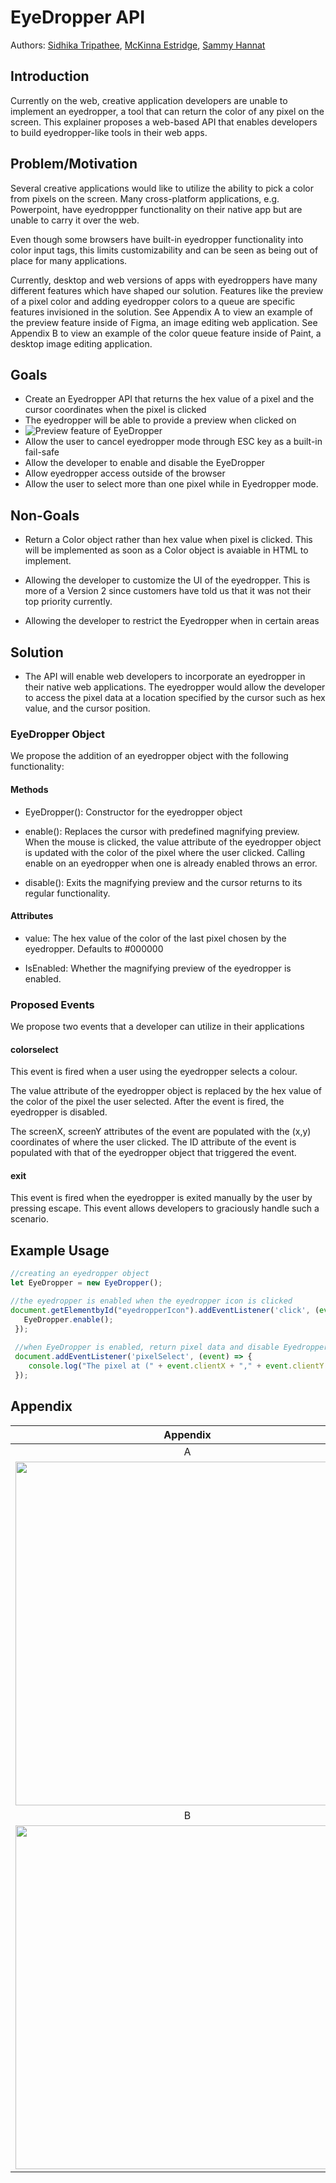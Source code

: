 # EyeDropper API 
Authors: [Sidhika Tripathee](https://github.com/t-sitri), [McKinna Estridge](https://github.com/t-saestr), [Sammy Hannat](https://github.com/samhannat)

## Introduction
Currently on the web, creative application developers are unable to implement an eyedropper, a tool that can return the color of any pixel on the screen. This explainer proposes a web-based API that enables developers to build eyedropper-like tools in their web apps. 

## Problem/Motivation

Several creative applications would like to utilize the ability to pick a color from pixels on the screen. Many cross-platform applications, e.g. Powerpoint, have eyedroppper functionality on their native app but are unable to carry it over the web.      
   
Even though some browsers have built-in eyedropper functionality into color input tags, this limits customizability and can be seen as being out of place for many applications. 

Currently, desktop and web versions of apps with eyedroppers have many different features which have shaped our solution. Features like the preview of a pixel color and adding eyedropper colors to a queue are specific features invisioned in the solution. See Appendix A to view an example of the preview feature inside of Figma, an image editing web application. See Appendix B to view an example of the color queue feature inside of Paint, a desktop image editing application. 

## Goals 
- Create an Eyedropper API that returns the hex value of a pixel and the cursor coordinates when the pixel is clicked 
- The eyedropper will be able to provide a preview when clicked on
- <img src= "https://github.com/SamHannat/EyeDropperExplainer/blob/master/preview.png" alt= "Preview feature of EyeDropper" max-height= "150"/>
- Allow the user to cancel eyedropper mode through ESC key as a built-in fail-safe
- Allow the developer to enable and disable the EyeDropper
- Allow eyedropper access outside of the browser 
- Allow the user to select more than one pixel while in Eyedropper mode. 

## Non-Goals
- Return a Color object rather than hex value when pixel is clicked. This will be implemented as soon as a Color object is avaiable in HTML to implement. 
- Allowing the developer to customize the UI of the eyedropper. This is more of a Version 2 since customers have told us that it was not their top priority currently. 

- Allowing the developer to restrict the Eyedropper when in certain areas

## Solution
 - The API will enable web developers to incorporate an eyedropper in their native web applications. The eyedropper would allow the developer to access the pixel data at a location specified by the cursor such as hex value, and the cursor position.  

### EyeDropper Object

We propose the addition of an eyedropper object with the following functionality:

#### Methods
- EyeDropper(): Constructor for the eyedropper object
- enable():  Replaces the cursor with predefined magnifying preview. When the mouse is clicked, the value attribute of the eyedropper object is updated with the color of the pixel where the user clicked. Calling enable on an eyedropper when one is already enabled throws an error.  

- disable(): Exits the magnifying preview and the cursor returns to its regular functionality. 

#### Attributes 
- value: The hex value of the color of the last pixel chosen by the eyedropper. Defaults to #000000  

- IsEnabled: Whether the magnifying preview of the eyedropper is enabled.  

### Proposed Events

We propose two events that a developer can utilize in their applications

#### colorselect
This event is fired when a user using the eyedropper selects a colour. 

The value attribute of the eyedropper object is replaced by the hex value of the color of the pixel the user selected. After the event is fired, the eyedropper is disabled.

The screenX, screenY attributes of the event are populated with the (x,y) coordinates of where the user clicked. The ID attribute of the event is populated with that of the eyedropper object that triggered the event. 

#### exit

This event is fired when the eyedropper is exited manually by the user by pressing escape. This event allows developers to graciously handle such a scenario. 

## Example Usage
```javascript
//creating an eyedropper object
let EyeDropper = new EyeDropper();

//the eyedropper is enabled when the eyedropper icon is clicked
document.getElementbyId("eyedropperIcon").addEventListener('click', (event) => {
   EyeDropper.enable();
 });
 
 //when EyeDropper is enabled, return pixel data and disable Eyedropper immediately using pixelSelect event
 document.addEventListener('pixelSelect', (event) => {
    console.log("The pixel at (" + event.clientX + "," + event.clientY + ") has a hex value of " + EyeDropper.value); // returns hex value and cursor position
 });
 ```
 
 ## Appendix
 
| Appendix |
| :-------------: |
| A |
|  <img src = "https://github.com/SamHannat/EyeDropperExplainer/blob/master/figma.gif" height="550"/>|
| B |
| <img src = "https://github.com/SamHannat/EyeDropperExplainer/blob/master/paint.gif" height="550"/>|
